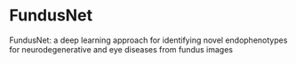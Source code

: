 # FundusNet
FundusNet: a deep learning approach for identifying novel endophenotypes for neurodegenerative and eye diseases from fundus images
